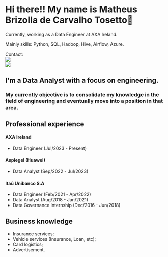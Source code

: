 # Hi there!! My name is Matheus Brizolla de Carvalho Tosetto👋

Currently, working as a Data Engineer at AXA Ireland.

Mainly skills:
Python, SQL, Hadoop, Hive, Airflow, Azure.

Contact: <br>
<a href="https://linkedin.com/in/matheus-brizolla/" target="_blank"><img src="https://img.shields.io/badge/-LinkedIn-%230077B5?style=for-the-badge&logo=linkedin&logoColor=white" target="_blank"></a>   
<a href = "matbrizolla@gmail.com"><img src="https://img.shields.io/badge/Gmail-D14836?style=for-the-badge&logo=gmail&logoColor=white" target="_blank"></a>

## I'm a Data Analyst with a focus on engineering.

### My currently objective is to consolidate my knowledge in the field of engineering and eventually move into a position in that area.

## Professional experience
#### AXA Ireland
- Data Engineer (Jul/2023 - Present)
#### Aspiegel (Huawei)
- Data Analyst (Sep/2022 - Jul/2023)
#### Itaú Unibanco S.A
- Data Engineer (Feb/2021 - Apr/2022)
- Data Analyst (Aug/2018 - Jan/2021)
- Data Governance Internship (Dec/2016 - Jun/2018)

## Business knowledge
- Insurance services;
- Vehicle services (Insurance, Loan, etc);
- Card logistics;
- Advertisement.
